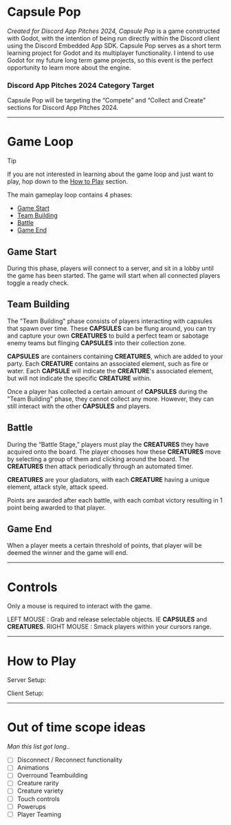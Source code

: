 # Capsule Pop
*Created for Discord App Pitches 2024, Capsule Pop* is a game constructed with Godot, with
the intention of being run directly within the Discord client using the Discord Embedded App
SDK. Capsule Pop serves as a short term learning project for Godot and its multiplayer
functionality. I intend to use Godot for my future long term game projects, so this event
is the perfect opportunity to learn more about the engine. 


### Discord App Pitches 2024 Category Target
Capsule Pop will be targeting the “Compete” and “Collect and Create” sections for Discord 
App Pitches 2024.

---

# Game Loop
> [!TIP]
> If you are not interested in learning about the game loop and just want to play, hop down to the
> [How to Play](#how-to-play) section.

The main gameplay loop contains 4 phases:
- [Game Start](#game-start)
- [Team Building](#team-building)
- [Battle](#battle)
- [Game End](#game-end)

## Game Start
During this phase, players will connect to a server, and sit in a lobby until the game has been
started. The game will start when all connected players toggle a ready check.

## Team Building
The "Team Building" phase consists of players interacting with capsules that spawn over time. These **CAPSULES** can be flung around, you can try and capture your own **CREATURES** to build a perfect team
or sabotage enemy teams but flinging **CAPSULES** into their collection zone.

**CAPSULES** are containers containing **CREATURES**, which are added to your party. Each **CREATURE** contains
an associated element, such as fire or water. Each **CAPSULE** will indicate the **CREATURE**'s associated
element, but will not indicate the specific **CREATURE** within.

Once a player has collected a certain amount of **CAPSULES** during the "Team Building" phase, they cannot collect any more. However, they can still interact with the other **CAPSULES** and players.

## Battle
During the “Battle Stage,” players must play the **CREATURES** they have acquired onto the board. The player chooses how these **CREATURES** move by selecting a group of them and clicking around the board. The **CREATURES** then attack periodically through an automated timer.

**CREATURES** are your gladiators, with each **CREATURE** having a unique element, attack style, attack speed.

Points are awarded after each battle, with each combat victory resulting in 1 point being awarded to that player.

## Game End

When a player meets a certain threshold of points, that player will be deemed the winner and the game will end.

---

# Controls
Only a mouse is required to interact with the game.

LEFT MOUSE : Grab and release selectable objects. IE **CAPSULES** and **CREATURES**.
RIGHT MOUSE : Smack players within your cursors range.

---

# How to Play
Server Setup:


Client Setup:

---

# Out of time scope ideas
*Man this list got long..*
- [ ] Disconnect / Reconnect functionality
- [ ] Animations
- [ ] Overround Teambuilding
- [ ] Creature rarity
- [ ] Creature variety
- [ ] Touch controls
- [ ] Powerups
- [ ] Player Teaming
